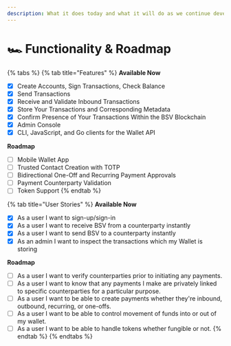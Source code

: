 ```yaml
---
description: What it does today and what it will do as we continue development.
---
```


# 🏎 Functionality & Roadmap

{% tabs %}
{% tab title="Features" %}
**Available Now**

* [x] Create Accounts, Sign Transactions, Check Balance
* [x] Send Transactions
* [x] Receive and Validate Inbound Transactions
* [x] Store Your Transactions and Corresponding Metadata
* [x] Confirm Presence of Your Transactions Within the BSV Blockchain
* [x] Admin Console
* [x] CLI, JavaScript, and Go clients for the Wallet API

**Roadmap**

* [ ] Mobile Wallet App
* [ ] Trusted Contact Creation with TOTP&#x20;
* [ ] Bidirectional One-Off and Recurring Payment Approvals
* [ ] Payment Counterparty Validation
* [ ] Token Support
{% endtab %}

{% tab title="User Stories" %}
**Available Now**

* [x] As a user I want to sign-up/sign-in
* [x] As a user I want to receive BSV from a counterparty instantly
* [x] As a user I want to send BSV to a counterparty instantly
* [x] As an admin I want to inspect the transactions which my Wallet is storing

**Roadmap**

* [ ] As a user I want to verify counterparties prior to initiating any payments.
* [ ] As a user I want to know that any payments I make are privately linked to specific counterparties for a particular purpose.
* [ ] As a user I want to be able to create payments whether they're inbound, outbound, recurring, or one-offs.
* [ ] As a user I want to be able to control movement of funds into or out of my wallet.
* [ ] As a user I want to be able to handle tokens whether fungible or not.
{% endtab %}
{% endtabs %}
